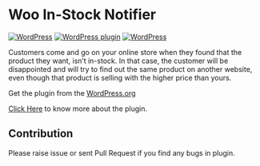 # Woo In-Stock Notifier

[![WordPress](https://img.shields.io/wordpress/v/woo-in-stock-notifier.svg)]() [![WordPress plugin](https://img.shields.io/wordpress/plugin/v/woo-in-stock-notifier.svg)]()
[![WordPress](https://img.shields.io/wordpress/plugin/dt/woo-in-stock-notifier.svg)]()

Customers come and go on your online store when they found that the product they want, isn’t in-stock. In that case, the customer will be disappointed and will try to find out the same product on another website, even though that product is selling with the higher price than yours.

Get the plugin from the [WordPress.org](https://wordpress.org/plugins/woo-in-stock-notifier/)

[Click Here](http://blog.govindkumar.me/introducing-woo-in-stock-notifier-plugin/) to know more about the plugin.

## Contribution 
Please raise issue or sent Pull Request if you find any bugs in plugin. 
